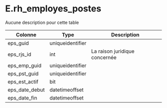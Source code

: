 # E.rh_employes_postes

Aucune description pour cette table

Colonne|Type|Description
---|---|---
eps_guid|uniqueidentifier|
eps_rjs_id|int|La raison juridique concernée 
eps_emp_guid|uniqueidentifier|
eps_pst_guid|uniqueidentifier|
eps_est_actif|bit|
eps_date_debut|datetimeoffset|
eps_date_fin|datetimeoffset|
